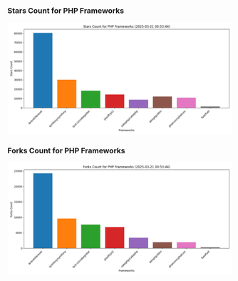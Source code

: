 ### Stars Count for PHP Frameworks

![Stars Chart](./archive/charts/20250321005344_stars_count.png)

### Forks Count for PHP Frameworks

![Forks Chart](./archive/charts/20250321005344_forks_count.png)

